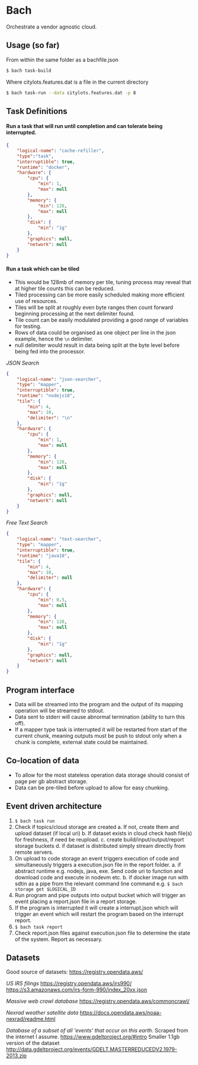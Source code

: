 # Bach
Orchestrate a vendor agnostic cloud.

## Usage (so far)

From within the same folder as a bachfile.json
```bash
$ bach task-build
```
Where citylots.features.dat is a file in the current directory
```bash
$ bach task-run --data citylots.features.dat -p 8
```


## Task Definitions

#### Run a task that will run until completion and can tolerate being interrupted.
```json
{
    "logical-name": "cache-refiller",
    "type":"task",
    "interruptible": true,
    "runtime": "docker",
    "hardware": {
        "cpu": {
            "min": 1,
            "max": null
        },
        "memory": {
            "min": 128,
            "max": null
        },
        "disk": {
            "min": "1g"
        },
        "graphics": null,
        "network": null
    }
}
```

#### Run a task which can be tiled
- This would be 128mb of memory per tile, tuning process may reveal that at higher tile counts this can be reduced.
- Tiled processing can be more easily scheduled making more efficient use of resources.
- Tiles will be split at roughly even byte ranges then count forward beginning processing at the next delimiter found.
- Tile count can be easily modulated providing a good range of variables for testing.
- Rows of data could be organised as one object per line in the json example, hence the `\n` delimiter.
- null delimiter would result in data being split at the byte level before being fed into the processor.

*JSON Search*
```json
{
    "logical-name": "json-searcher",
    "type": "mapper",
    "interruptible": true,
    "runtime": "nodejs10",
    "tile": {
        "min": 4,
        "max": 10,
        "delimiter": "\n"
    },
    "hardware": {
        "cpu": {
            "min": 1,
            "max": null
        },
        "memory": {
            "min": 128,
            "max": null
        },
        "disk": {
            "min": "1g"
        },
        "graphics": null,
        "network": null
    }
}
```

*Free Text Search*
```json
{
    "logical-name": "text-searcher",
    "type": "mapper",
    "interruptible": true,
    "runtime": "java10",
    "tile": {
        "min": 4,
        "max": 10,
        "delimiter": null
    },
    "hardware": {
        "cpu": {
            "min": 0.5,
            "max": null
        },
        "memory": {
            "min": 128,
            "max": null
        },
        "disk": {
            "min": "1g"
        },
        "graphics": null,
        "network": null
    }
}
```

## Program interface

- Data will be streamed into the program and the output of its mapping operation will be streamed to stdout.
- Data sent to stderr will cause abnormal termination (ability to turn this off).
- If a mapper type task is interrupted it will be restarted from start of the current chunk, meaning outputs must be push to stdout only when a chunk is complete, external state could be maintained.

## Co-location of data

- To allow for the most stateless operation data storage should consist of page per gb abstract storage.
- Data can be pre-tiled before upload to allow for easy chunking.

## Event driven architecture
1. `$ bach task run`
2. Check if topics/cloud storage are created
    a. If not, create them and upload dataset (if local uri)
    b. If dataset exists in cloud check hash file(s) for freshness, if need be reupload.
    c. create build/input/output/report storage buckets
    d. if dataset is distributed simply stream directly from remote servers.
4. On upload to code storage an event triggers execution of code and simultaneously triggers a execution.json file in the report folder.
    a. if abstract runtime e.g. nodejs, java, exe. Send code uri to            function and download code and execute in nodevm etc.
    b. if docker image run with sdtin as a pipe from the relevant          command line command e.g. `$ bach storage get $LOGICAL_ID`
5. Run program and pipe outputs into output bucket which will trigger an event placing a report.json file in a report storage.
6. If the program is interrupted it will create a interrupt.json which will trigger an event which will restart the program based on the interrupt report.
7. `$ bach task report`
8. Check report.json files against execution.json file to determine the state of the system. Report as necessary.

## Datasets

Good source of datasets:
https://registry.opendata.aws/

_US IRS filings_
https://registry.opendata.aws/irs990/
https://s3.amazonaws.com/irs-form-990/index_20xx.json

_Massive web crawl database_
https://registry.opendata.aws/commoncrawl/

_Nexrad weather satellite data_
https://docs.opendata.aws/noaa-nexrad/readme.html

_Database of a subset of all 'events' that occur on this earth._ Scraped from the internet I assume.
https://www.gdeltproject.org/#intro
Smaller 1.1gb version of the dataset http://data.gdeltproject.org/events/GDELT.MASTERREDUCEDV2.1979-2013.zip
